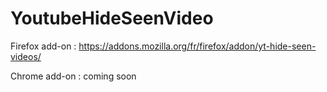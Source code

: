 # YoutubeHideSeenVideo

Firefox add-on : https://addons.mozilla.org/fr/firefox/addon/yt-hide-seen-videos/

Chrome add-on : coming soon
